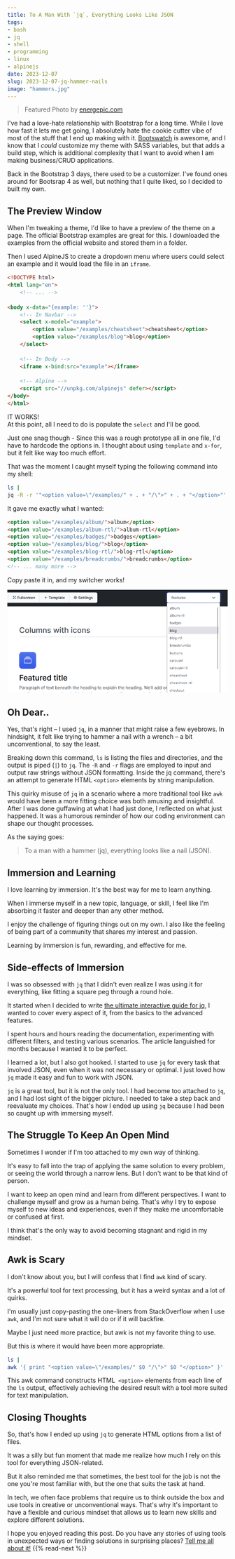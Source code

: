 ```yaml
---
title: To A Man With `jq`, Everything Looks Like JSON
tags:
- bash
- jq
- shell
- programming
- linux
- alpinejs
date: 2023-12-07
slug: 2023-12-07-jq-hammer-nails
image: "hammers.jpg"
---
```


> Featured Photo by [energepic.com](https://www.pexels.com/photo/tool-set-on-plank-175039/)

I've had a love-hate relationship with Bootstrap for a long time. While I love how fast it lets me get going, I absolutely hate the cookie cutter vibe of most of the stuff that I end up making with it. [Bootswatch](https://bootswatch.com) is awesome, and I know that I _could_ customize my theme with SASS variables, but that adds a build step, which is additional complexity that I want to avoid when I am making business/CRUD applications.

Back in the Bootstrap 3 days, there used to be a customizer. I've found ones around for Bootsrap 4 as well, but nothing that I quite liked, so I decided to built my own.

## The Preview Window

When I'm tweaking a theme, I'd like to have a preview of the theme on a page. The official Bootstrap examples are great for this. I downloaded the examples from the official website and stored them in a folder. 

Then I used AlpineJS to create a dropdown menu where users could select an example and it would load the file in an `iframe`.

```html
<!DOCTYPE html>
<html lang="en">
    <!-- ... -->

<body x-data="{example: ''}">
    <!-- In Navbar -->
    <select x-model="example">
        <option value="/examples/cheatsheet">cheatsheet</option>
        <option value="/examples/blog">blog</option>
    </select>

    <!-- In Body -->
    <iframe x-bind:src="example"></iframe>

    <!-- Alpine -->
    <script src="//unpkg.com/alpinejs" defer></script>
</body>
</html>
```

IT WORKS!  
At this point, all I need to do is populate the `select` and I'll be good. 

Just one snag though - Since this was a rough prototype all in one file, I'd have to hardcode the options in. I thought about using `template` and `x-for`, but it felt like way too much effort.

That was the moment I caught myself typing the following command into my shell:

```bash
ls | 
jq -R -r '"<option value=\"/examples/" + . + "/\">" + . + "</option>"'
```
It gave me exactly what I wanted:
```html
<option value="/examples/album/">album</option>
<option value="/examples/album-rtl/">album-rtl</option>
<option value="/examples/badges/">badges</option>
<option value="/examples/blog/">blog</option>
<option value="/examples/blog-rtl/">blog-rtl</option>
<option value="/examples/breadcrumbs/">breadcrumbs</option>
<!-- ... many more -->
```

Copy paste it in, and my switcher works!

![customizr switcher](customizr.png)

## Oh Dear..
Yes, that's right – I used `jq`, in a manner that might raise a few eyebrows. In hindsight, it felt like trying to hammer a nail with a wrench – a bit unconventional, to say the least.

Breaking down this command, `ls` is listing the files and directories, and the output is piped (`|`) to `jq`. The `-R` and `-r` flags are employed to input and output raw strings without JSON formatting. Inside the jq command, there's an attempt to generate HTML `<option>` elements by string manipulation.

This quirky misuse of `jq` in a scenario where a more traditional tool like `awk` would have been a more fitting choice was both amusing and insightful. After I was done guffawing at what I had just done, I reflected on what just happened. It was a humorous reminder of how our coding environment can shape our thought processes. 

As the saying goes:  

> To a man with a hammer (jq), everything looks like a nail (JSON).

## Immersion and Learning
I love learning by immersion. It's the best way for me to learn anything. 

When I immerse myself in a new topic, language, or skill, I feel like I'm absorbing it faster and deeper than any other method. 

I enjoy the challenge of figuring things out on my own. I also like the feeling of being part of a community that shares my interest and passion.

Learning by immersion is fun, rewarding, and effective for me.

## Side-effects of Immersion
I was so obsessed with `jq` that I didn't even realize I was using it for everything, like fitting a square peg through a round hole. 

It started when I decided to write [the ultimate interactive guide for jq](/blog/2023-11-06-jq-by-example/), I wanted to cover every aspect of it, from the basics to the advanced features. 

I spent hours and hours reading the documentation, experimenting with different filters, and testing various scenarios. The article languished for months because I wanted it to be perfect.

I learned a lot, but I also got hooked. I started to use `jq` for every task that involved JSON, even when it was not necessary or optimal. I just loved how `jq` made it easy and fun to work with JSON. 

`jq` is a great tool, but it is not the only tool. I had become too attached to `jq`, and I had lost sight of the bigger picture. I needed to take a step back and reevaluate my choices. That's how I ended up using `jq` because I had been so caught up with immersing myself.

## The Struggle To Keep An Open Mind

Sometimes I wonder if I'm too attached to my own way of thinking.

It's easy to fall into the trap of applying the same solution to every problem, or seeing the world through a narrow lens. But I don't want to be that kind of person. 

I want to keep an open mind and learn from different perspectives. I want to challenge myself and grow as a human being. That's why I try to expose myself to new ideas and experiences, even if they make me uncomfortable or confused at first. 

I think that's the only way to avoid becoming stagnant and rigid in my mindset.

## Awk is Scary
I don't know about you, but I will confess that I find `awk` kind of scary. 

It's a powerful tool for text processing, but it has a weird syntax and a lot of quirks. 

I'm usually just copy-pasting the one-liners from StackOverflow when I use `awk`, and I'm not sure what it will do or if it will backfire. 

Maybe I just need more practice, but awk is not my favorite thing to use.

But this _is_ where it would have been more appropriate. 

```bash
ls | 
awk '{ print "<option value=\"/examples/" $0 "/\">" $0 "</option>" }'
```

This awk command constructs HTML` <option>` elements from each line of the `ls` output, effectively achieving the desired result with a tool more suited for text manipulation.

## Closing Thoughts

So, that's how I ended up using `jq` to generate HTML options from a list of files. 

It was a silly but fun moment that made me realize how much I rely on this tool for everything JSON-related. 

But it also reminded me that sometimes, the best tool for the job is not the one you're most familiar with, but the one that suits the task at hand. 

In tech, we often face problems that require us to think outside the box and use tools in creative or unconventional ways. That's why it's important to have a flexible and curious mindset that allows us to learn new skills and explore different solutions. 

I hope you enjoyed reading this post. Do you have any stories of using tools in unexpected ways or finding solutions in surprising places? [Tell me all about it!](mailto:hello@ishan.page)
{{% read-next %}}
